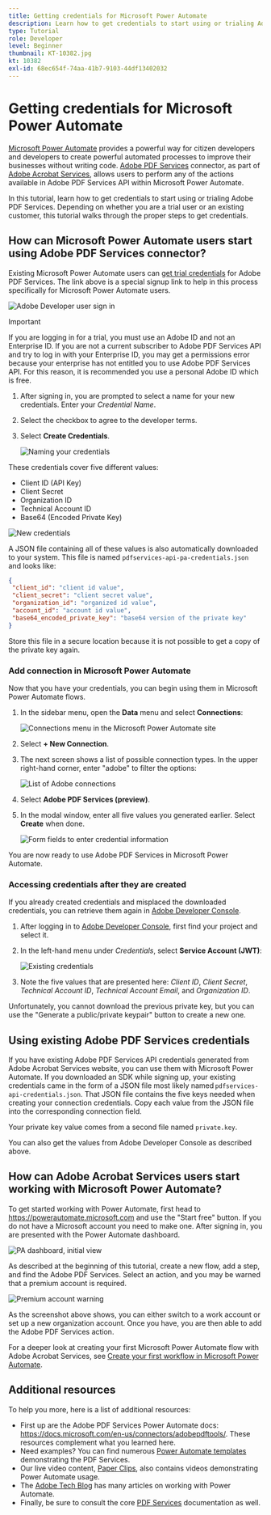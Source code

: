 ```yaml
---
title: Getting credentials for Microsoft Power Automate
description: Learn how to get credentials to start using or trialing Adobe PDF Services
type: Tutorial
role: Developer
level: Beginner
thumbnail: KT-10382.jpg
kt: 10382
exl-id: 68ec654f-74aa-41b7-9103-44df13402032
---
```

# Getting credentials for Microsoft Power Automate

[Microsoft Power Automate](https://powerautomate.microsoft.com/) provides a powerful way for citizen developers and developers to create powerful automated processes to improve their businesses without writing code. [Adobe PDF Services](https://us.flow.microsoft.com/en-us/connectors/shared_adobepdftools/adobe-pdf-services/) connector, as part of [Adobe Acrobat Services](https://developer.adobe.com/document-services), allows users to perform any of the actions available in Adobe PDF Services API within Microsoft Power Automate.  

In this tutorial, learn how to get credentials to start using or trialing Adobe PDF Services. Depending on whether you are a trial user or an existing customer, this tutorial walks through the proper steps to get credentials.   

## How can Microsoft Power Automate users start using Adobe PDF Services connector? 

Existing Microsoft Power Automate users can [get trial credentials](https://www.adobe.com/go/powerautomate_getstarted) for Adobe PDF Services. The link above is a special signup link to help in this process specifically for Microsoft Power Automate users. 

![Adobe Developer user sign in](assets/credentials_1.png)


>[!IMPORTANT]
> If you are logging in for a trial, you must use an Adobe ID and not an Enterprise ID. If you are not a current subscriber to Adobe PDF Services API and try to log in with your Enterprise ID, you may get a permissions error because your enterprise has not entitled you to use Adobe PDF Services API. For this reason, it is recommended you use a personal Adobe ID which is free. 
>

1. After signing in, you are prompted to select a name for your new credentials. Enter your *Credential Name*.
1. Select the checkbox to agree to the developer terms.
1. Select **Create Credentials**.

    ![Naming your credentials](assets/credentials_2.png)

These credentials cover five different values:

* Client ID (API Key) 
* Client Secret 
* Organization ID 
* Technical Account ID 
* Base64 (Encoded Private Key) 

![New credentials](assets/credentials_3.png)

A JSON file containing all of these values is also automatically downloaded to your system. This file is named `pdfservices-api-pa-credentials.json` and looks like:

```json
{
 "client_id": "client id value",
 "client_secret": "client secret value",
 "organization_id": "organized id value",
 "account_id": "account id value",
 "base64_encoded_private_key": "base64 version of the private key"
}
```

Store this file in a secure location because it is not possible to get a copy of the private key again. 

### Add connection in Microsoft Power Automate

Now that you have your credentials, you can begin using them in Microsoft Power Automate flows. 

1. In the sidebar menu, open the **Data** menu and select **Connections**:

    ![Connections menu in the Microsoft Power Automate site](assets/credentials_4.png)

1. Select **+ New Connection**.

1. The next screen shows a list of possible connection types. In the upper right-hand corner, enter "adobe" to filter the options:

    ![List of Adobe connections](assets/credentials_5.png)

1. Select **Adobe PDF Services (preview)**.
1. In the modal window, enter all five values you generated earlier. Select **Create** when done.

    ![Form fields to enter credential information](assets/credentials_6.png)

You are now ready to use Adobe PDF Services in Microsoft Power Automate.

### Accessing credentials after they are created

If you already created credentials and misplaced the downloaded credentials, you can retrieve them again in [Adobe Developer Console](https://developer.adobe.com/console).

1. After logging in to [Adobe Developer Console](https://developer.adobe.com/console), first find your project and select it.
1. In the left-hand menu under *Credentials*, select **Service Account (JWT)**:

    ![Existing credentials](assets/credentials_7.png)

1. Note the five values that are presented here: *Client ID*, *Client Secret*, *Technical Account ID*, *Technical Account Email*, and *Organization ID*.

Unfortunately, you cannot download the previous private key, but you can use the "Generate a public/private keypair" button to create a new one.

## Using existing Adobe PDF Services credentials 

If you have existing Adobe PDF Services API credentials generated from Adobe Acrobat Services website, you can use them with Microsoft Power Automate. If you downloaded an SDK while signing up, your existing credentials came in the form of a JSON file most likely named `pdfservices-api-credentials.json`. That JSON file contains the five keys needed when creating your connection credentials. Copy each value from the JSON file into the corresponding connection field. 

Your private key value comes from a second file named `private.key`.

You can also get the values from Adobe Developer Console as described above.

## How can Adobe Acrobat Services users start working with Microsoft Power Automate?

To get started working with Power Automate, first head to <https://powerautomate.microsoft.com> and use the "Start free" button. If you do not have a Microsoft account you need to make one. After signing in, you are presented with the Power Automate dashboard.

![PA dashboard, initial view](assets/credentials_8.png)

As described at the beginning of this tutorial, create a new flow, add a step, and find the Adobe PDF Services. Select an action, and you may be warned that a premium account is required.

![Premium account warning](assets/credentials_9.png)

As the screenshot above shows, you can either switch to a work account or set up a new organization account. Once you have, you are then able to add the Adobe PDF Services action.

For a deeper look at creating your first Microsoft Power Automate flow with Adobe Acrobat Services, see [Create your first workflow in Microsoft Power Automate](https://experienceleague.adobe.com/docs/document-services/tutorials/pdfservices/create-workflow-power-automate.html).

## Additional resources

To help you more, here is a list of additional resources:

* First up are the Adobe PDF Services Power Automate docs: <https://docs.microsoft.com/en-us/connectors/adobepdftools/>. These resources complement what you learned here.
* Need examples? You can find numerous [Power Automate templates](https://powerautomate.microsoft.com/en-us/connectors/details/shared_adobepdftools/adobe-pdf-services/) demonstrating the PDF Services.
* Our live video content, [Paper Clips](https://www.youtube.com/playlist?list=PLcVEYUqU7VRe4sT-Bf8flvRz1XXUyGmtF), also contains videos demonstrating Power Automate usage.
* The [Adobe Tech Blog](https://medium.com/adobetech/tagged/microsoft-power-automate) has many articles on working with Power Automate.
* Finally, be sure to consult the core [PDF Services](https://developer.adobe.com/document-services/docs/overview/) documentation as well.
